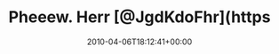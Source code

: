 ---
retweeted: false
source: <a href="http://twitter.com" rel="nofollow">Twitter Web Client</a>
entities:
  hashtags: []
  symbols: []
  user_mentions:
  - name: Mike Besser
    screen_name: JgdKdoFhr
    indices:
    - '13'
    - '23'
    id_str: '34632827'
    id: '34632827'
  urls: []
display_text_range:
- '0'
- '121'
favorite_count: '0'
id_str: '11711148316'
truncated: false
retweet_count: '0'
id: '11711148316'
created_at: Tue Apr 06 18:12:41 +0000 2010
favorited: false
full_text: Pheeew. Herr [@JgdKdoFhr](https://twitter.com/JgdKdoFhr) hat mir destillierten
  Raketentreibstoff als "Kaffee" angedreht. Mache gerade erste Gehversuche...
lang: de
tags:
- pesos:twitter
date: '2010-04-06T18:12:41+00:00'
src: https://twitter.com/bascht/status/11711148316
original_url: https://twitter.com/bascht/status/11711148316
type: twitter_tweet
text: Pheeew. Herr [@JgdKdoFhr](https://twitter.com/JgdKdoFhr) hat mir destillierten
  Raketentreibstoff als "Kaffee" angedreht. Mache gerade erste Gehversuche...
title: Pheeew. Herr [@JgdKdoFhr](https

---